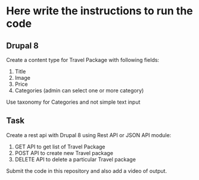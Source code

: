 # Here write the instructions to run the code

## Drupal 8
Create a content type for Travel Package with following fields:

1. Title
2. Image
3. Price
4. Categories (admin can select one or more category)

Use taxonomy for Categories and not simple text input

## Task
Create a rest api with Drupal 8 using Rest API or JSON API module:
1. GET API to get list of Travel Package
2. POST API to create new Travel package
3. DELETE API to delete a particular Travel package


Submit the code in this repository and also add a video of output.
